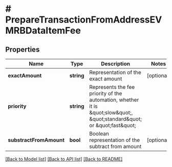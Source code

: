 # # PrepareTransactionFromAddressEVMRBDataItemFee

## Properties

Name | Type | Description | Notes
------------ | ------------- | ------------- | -------------
**exactAmount** | **string** | Representation of the exact amount | [optional]
**priority** | **string** | Represents the fee priority of the automation, whether it is \&quot;slow\&quot;, \&quot;standard\&quot; or \&quot;fast\&quot; |
**substractFromAmount** | **bool** | Boolean representation of the subtract from amount | [optional]

[[Back to Model list]](../../README.md#models) [[Back to API list]](../../README.md#endpoints) [[Back to README]](../../README.md)
